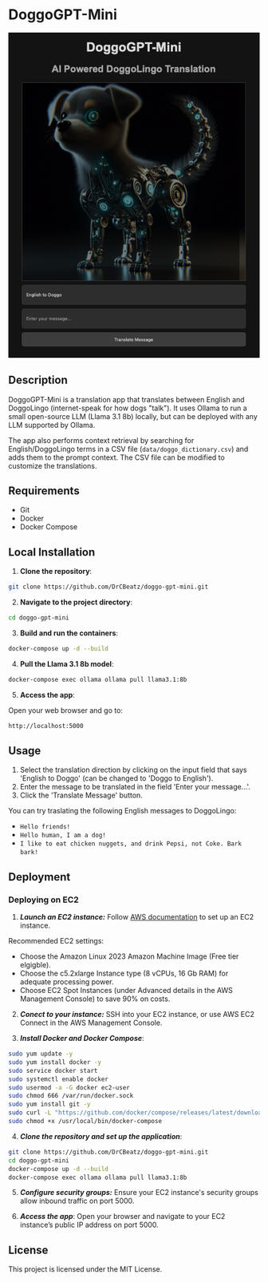 # DoggoGPT-Mini 

![DoggoGPT-Mini Chat App iPhone Screenshot](static/images/doggo_gpt_mini_screenshot.jpg)

## Description

DoggoGPT-Mini is a translation app that translates between English and DoggoLingo (internet-speak for how dogs "talk"). It uses Ollama to run a small open-source LLM (Llama 3.1 8b) locally, but can be deployed with any LLM supported by Ollama.

The app also performs context retrieval by searching for English/DoggoLingo terms in a CSV file (`data/doggo_dictionary.csv`) and adds them to the prompt context. The CSV file can be modified to customize the translations.

## Requirements

- Git
- Docker
- Docker Compose

## Local Installation

1. **Clone the repository**:
 
```bash
git clone https://github.com/DrCBeatz/doggo-gpt-mini.git
```

2. **Navigate to the project directory**:

```bash
cd doggo-gpt-mini
```

3. **Build and run the containers**:

```bash
docker-compose up -d --build
```

4. **Pull the Llama 3.1 8b model**:

```bash
docker-compose exec ollama ollama pull llama3.1:8b
```

5. **Access the app**:

Open your web browser and go to:

```bash
http://localhost:5000
```

## Usage

1. Select the translation direction by clicking on the input field that says 'English to Doggo' (can be changed to 'Doggo to English').
2. Enter the message to be translated in the field 'Enter your message...'.
3. Click the 'Translate Message' button.

You can try traslating the following English messages to DoggoLingo:

- `Hello friends!`
- `Hello human, I am a dog!`
- `I like to eat chicken nuggets, and drink Pepsi, not Coke. Bark bark!`


## Deployment

### Deploying on EC2

1. ***Launch an EC2 instance:***
Follow [AWS documentation](https://docs.aws.amazon.com/AWSEC2/latest/UserGuide/EC2_GetStarted.html "AWS EC2 Documentation") to set up an EC2 instance.

Recommended EC2 settings:
- Choose the Amazon Linux 2023 Amazon Machine Image (Free tier elgigble).
- Choose the c5.2xlarge Instance type (8 vCPUs, 16 Gb RAM) for adequate processing power.
- Choose EC2 Spot Instances (under Advanced details in the AWS Management Console) to save 90% on costs.

2. ***Conect to your instance:*** 
SSH into your EC2 instance, or use AWS EC2 Connect in the AWS Management Console.

3. ***Install Docker and Docker Compose***:
```bash
sudo yum update -y
sudo yum install docker -y
sudo service docker start
sudo systemctl enable docker
sudo usermod -a -G docker ec2-user
sudo chmod 666 /var/run/docker.sock
sudo yum install git -y
sudo curl -L "https://github.com/docker/compose/releases/latest/download/docker-compose-$(uname -s)-$(uname -m)" -o /usr/local/bin/docker-compose
sudo chmod +x /usr/local/bin/docker-compose
```

4. ***Clone the repository and set up the application***:
```bash
git clone https://github.com/DrCBeatz/doggo-gpt-mini.git
cd doggo-gpt-mini
docker-compose up -d --build
docker-compose exec ollama ollama pull llama3.1:8b
```

5. ***Configure security groups:***
Ensure your EC2 instance's security groups allow inbound traffic on port 5000.

6. ***Access the app***:
Open your browser and navigate to your EC2 instance’s public IP address on port 5000.

## License

This project is licensed under the MIT License.